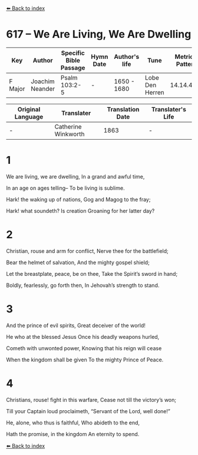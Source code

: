 [⬅️ Back to index](../README.md)

# 617 – We Are Living, We Are Dwelling

Key | Author   | Specific Bible Passage     |Hymn Date |Author's life |Tune |Metrical Pattern   |Composer/Source                                                                                        
-- | --------- | ---------------------------|----------|--------------|-----|-------------------|-------------   
F Major  | Joachim Neander      | Psalm 103:2-5 | -  | 1650 - 1680 | Lobe Den Herren | 14.14.4.7.8 | Chorale Book for England, 1863 

Original Language | Translater | Translation Date   | Translater's Life     
----------------- | --------- | --------------------|-------------   
\-  | Catherine Winkworth      | 1863 | -  | 1827 - 1878 



# 1

We are living, we are dwelling, In a grand and awful time,

In an age on ages telling– To be living is sublime.

Hark! the waking up of nations, Gog and Magog to the fray;

Hark! what soundeth? Is creation Groaning for her latter day?



# 2

Christian, rouse and arm for conflict, Nerve thee for the battlefield;

Bear the helmet of salvation, And the mighty gospel shield;

Let the breastplate, peace, be on thee, Take the Spirit’s sword in hand;

Boldly, fearlessly, go forth then, In Jehovah’s strength to stand.



# 3

And the prince of evil spirits, Great deceiver of the world!

He who at the blessed Jesus Once his deadly weapons hurled,

Cometh with unwonted power, Knowing that his reign will cease

When the kingdom shall be given To the mighty Prince of Peace.



# 4

Christians, rouse! fight in this warfare, Cease not till the victory’s won;

Till your Captain loud proclaimeth, “Servant of the Lord, well done!”

He, alone, who thus is faithful, Who abideth to the end,

Hath the promise, in the kingdom An eternity to spend.

[⬅️ Back to index](../README.md)
